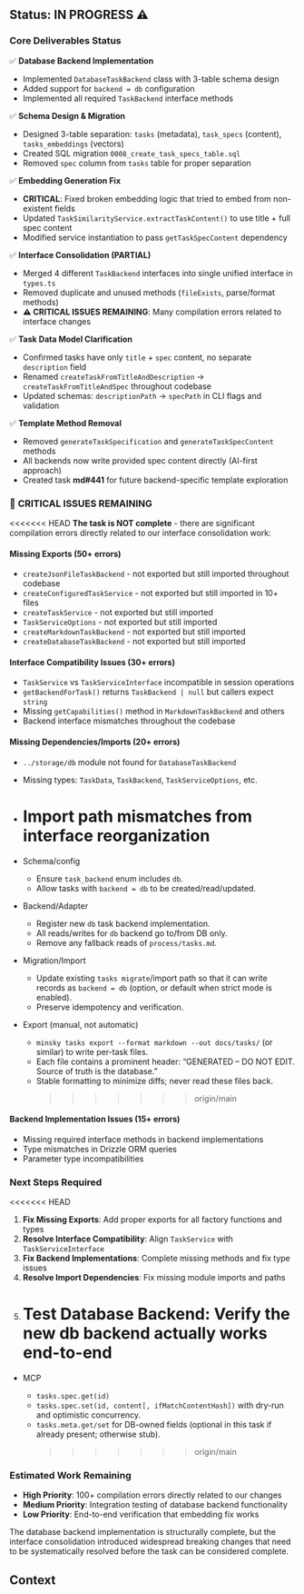 ## Status: IN PROGRESS ⚠️

### Core Deliverables Status

✅ **Database Backend Implementation**

- Implemented `DatabaseTaskBackend` class with 3-table schema design
- Added support for `backend = db` configuration
- Implemented all required `TaskBackend` interface methods

✅ **Schema Design & Migration**

- Designed 3-table separation: `tasks` (metadata), `task_specs` (content), `tasks_embeddings` (vectors)
- Created SQL migration `0008_create_task_specs_table.sql`
- Removed `spec` column from `tasks` table for proper separation

✅ **Embedding Generation Fix**

- **CRITICAL**: Fixed broken embedding logic that tried to embed from non-existent fields
- Updated `TaskSimilarityService.extractTaskContent()` to use title + full spec content
- Modified service instantiation to pass `getTaskSpecContent` dependency

✅ **Interface Consolidation (PARTIAL)**

- Merged 4 different `TaskBackend` interfaces into single unified interface in `types.ts`
- Removed duplicate and unused methods (`fileExists`, parse/format methods)
- **⚠️ CRITICAL ISSUES REMAINING**: Many compilation errors related to interface changes

✅ **Task Data Model Clarification**

- Confirmed tasks have only `title` + `spec` content, no separate `description` field
- Renamed `createTaskFromTitleAndDescription` → `createTaskFromTitleAndSpec` throughout codebase
- Updated schemas: `descriptionPath` → `specPath` in CLI flags and validation

✅ **Template Method Removal**

- Removed `generateTaskSpecification` and `generateTaskSpecContent` methods
- All backends now write provided spec content directly (AI-first approach)
- Created task **md#441** for future backend-specific template exploration

### 🚨 **CRITICAL ISSUES REMAINING**

<<<<<<< HEAD
**The task is NOT complete** - there are significant compilation errors directly related to our interface consolidation work:

#### Missing Exports (50+ errors)

- `createJsonFileTaskBackend` - not exported but still imported throughout codebase
- `createConfiguredTaskService` - not exported but still imported in 10+ files
- `createTaskService` - not exported but still imported
- `TaskServiceOptions` - not exported but still imported
- `createMarkdownTaskBackend` - not exported but still imported
- `createDatabaseTaskBackend` - not exported but still imported

#### Interface Compatibility Issues (30+ errors)

- `TaskService` vs `TaskServiceInterface` incompatible in session operations
- `getBackendForTask()` returns `TaskBackend | null` but callers expect `string`
- Missing `getCapabilities()` method in `MarkdownTaskBackend` and others
- Backend interface mismatches throughout the codebase

#### Missing Dependencies/Imports (20+ errors)

- `../storage/db` module not found for `DatabaseTaskBackend`
- Missing types: `TaskData`, `TaskBackend`, `TaskServiceOptions`, etc.
- # Import path mismatches from interface reorganization
- Schema/config

  - Ensure `task_backend` enum includes `db`.
  - Allow tasks with `backend = db` to be created/read/updated.

- Backend/Adapter

  - Register new `db` task backend implementation.
  - All reads/writes for `db` backend go to/from DB only.
  - Remove any fallback reads of `process/tasks.md`.

- Migration/Import

  - Update existing `tasks migrate`/import path so that it can write records as `backend = db` (option, or default when strict mode is enabled).
  - Preserve idempotency and verification.

- Export (manual, not automatic)

  - `minsky tasks export --format markdown --out docs/tasks/` (or similar) to write per-task files.
  - Each file contains a prominent header: “GENERATED – DO NOT EDIT. Source of truth is the database.”
  - Stable formatting to minimize diffs; never read these files back.
    > > > > > > > origin/main

#### Backend Implementation Issues (15+ errors)

- Missing required interface methods in backend implementations
- Type mismatches in Drizzle ORM queries
- Parameter type incompatibilities

### Next Steps Required

<<<<<<< HEAD

1. **Fix Missing Exports**: Add proper exports for all factory functions and types
2. **Resolve Interface Compatibility**: Align `TaskService` with `TaskServiceInterface`
3. **Fix Backend Implementations**: Complete missing methods and fix type issues
4. **Resolve Import Dependencies**: Fix missing module imports and paths
5. # **Test Database Backend**: Verify the new db backend actually works end-to-end

- MCP

  - `tasks.spec.get(id)`
  - `tasks.spec.set(id, content[, ifMatchContentHash])` with dry-run and optimistic concurrency.
  - `tasks.meta.get/set` for DB-owned fields (optional in this task if already present; otherwise stub).
    > > > > > > > origin/main

### Estimated Work Remaining

- **High Priority**: 100+ compilation errors directly related to our changes
- **Medium Priority**: Integration testing of database backend functionality
- **Low Priority**: End-to-end verification that embedding fix works

The database backend implementation is structurally complete, but the interface consolidation introduced widespread breaking changes that need to be systematically resolved before the task can be considered complete.

## Context

<!-- existing context section unchanged -->
